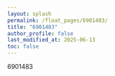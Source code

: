```yaml
---
layout: splash
permalink: /float_pages/6901483/
title: "6901483"
author_profile: false
last_modified_at: 2025-06-13
toc: false
---
```

 
6901483
